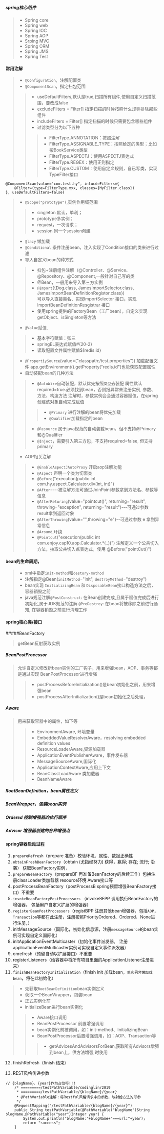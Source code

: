 ##### spring核心组件
>- Spring core
>- Spring web
>- Spring IOC
>- Spring AOP
>- Srping MVC
>- Spring ORM
>- Spring JMS
>- Spring Test

#### 常用注解
>- `@Configuration`，注解配置类
>- `@ComponentScan`，指定扫包范围
>>+ useDefaultFilters,默认是true,扫描所有组件,使用自定义扫描范围，要改成false
>>+ excludeFilters = Filter[] 指定扫描的时候按照什么规则排除那些组件
>>+ includeFilters = Filter[] 指定扫描的时候只需要包含哪些组件
>>+ 过滤类型分为以下五种
>>>+ FilterType.ANNOTATION：按照注解
>>>+ FilterType.ASSIGNABLE_TYPE：按照给定的类型；比如按BookService类型
>>>+ FilterType.ASPECTJ：使用ASPECTJ表达式
>>>+ FilterType.REGEX：使用正则指定
>>>+ FilterType.CUSTOM：使用自定义规则，自已写类，实现TypeFilter接口
```
@ComponentScan(value="com.test.hy", inlucdeFilters={
	@Filter=(type=FilterType.xxx, classes={MyFilter.class})
}, useDefaultFilters=false)
```
>- `@Scope("prototype")`,实例作用域范围
>>+ singleton 默认，单利；
>>+ prototype多实例；
>>+ request，一次请求；
>>+ session 同一个session创建
>- `@lazy` 懒加载
>- `@Conditional`  条件注册bean，注入实现了Condition接口的类来进行过滤
>- 导入自定义bean的种方式
>>+ 扫包+注册组件注解（@Controller、@Service、@Repository、@Component,一般针对自己写的类
>>+ @Bean，一般用来导入第三方实例
>>+ `@Import`({Dog.class, JamesImportSelector.class, JamesImportBeanDefinitionRegistor.class}) <br>
>>可以导入直接类名、实现ImportSelector 接口，实现ImportBeanDefinitionResgistrar 接口
>>+ 使用spring提供的FactoryBean（工厂bean），自定义实现getObject、isSingleton等方法
>- `@Value`赋值,
>>+ 基本字符赋值：张三
>>+ springEL表达式赋值#{20-2}
>>+ 读取配置文件属性赋值${redis.id}
>- `@PropertiySource`(value=("classpath:/test.properties")) 加载配置文件
> app.getEnvironment().getProperty("redis.id")也能获取配置属性
>- 自动装配bean的几种方法
>>+ `@AutoWire`自动装配，默认优先按照`类型`去装配
>> 属性默认required=true.必须找到bean，否则报异常未注册实例, 参数、
>> 方法、构造方法 注解时，参数实例会会通过容器赋值，在spring创建该对象自动完成赋值
>>>+ `@Primary` 进行注解的bean将优先加载
>>>+ `@Qualifier`加载指定的bean
>>+ `@Resource` 属于java规范的自动装载bean，但不支持@Primary和@Qualifier
>>+ `@Inject`，需要引入第三方包，不支持required=false,  但支持primary
>- AOP相关注解
>>+ `@EnableAspectJAutoProxy` 开启aop注解功能
>>+ `@Aspect` 声明一个类为切面类
>>+ `@Before`("execution(public int com.hy.aspect.Calculator.div(int, int)")
>>+ `@After`----被注解方法可通过JoinPoint参数拿到方法名、参数等信息
>>+ `@AfterReturing`(value="pointcut()", returning="result", throwing="exception",
returning="result")---可通过参数result拿到返回对象
>>+ `@AfterThrowing`(value="",throwing="e")--可通过参数 e 拿到异常信息
>>+ `@Around`,环绕
>>+ `@Pointcut`("execution(public int com.enjoy.cap10.aop.Calculator.*(..))")
注解定义一个公共切入方法，抽取公共切入点表达式，使用 @Before("pointCut()")

#### bean的生命周期，
>- xml中指定`init-method`和`destory-mothod`
>- 注解指定@Bean(`initMethod`="init", `destroyMethod`="destroy")
>- bean实现 `InitializingBean` 和 `DisposableBean`接口构造方法之后，容器销毁之前
>- java规范注解`@PostConstruct`: 在Bean创建完成,且属于赋值完成后进行初始化,属于JDK规范的注解
`@PreDestroy`: 在bean将被移除之前进行通知, 在容器销毁之前进行清理工作



#### spring核心类/接口
#####BeanFactory
> getBean反射获取实例
##### BeanPostProcessor
> 允许自定义修改新bean实例的工厂钩子，用来增强bean，AOP、事务等都是通过实现
> BeanPostProcessor进行增强
>>- postProcessBeforeInitialization()是bean初始化之前，用来增强bean
>>- postProcessAfterInitialization()是bean初始化之后处理，
##### Aware
> 用来获取容器中的属性，如下等
>>+ EnvironmentAware, 环境变量
>>+ EmbeddedValueResolverAware，resolving embedded definition values
>>+ ResourceLoaderAware,资源加载器
>>+ ApplicationEventPublisherAware，事件发布器
>>+ MessageSourceAware,国际化
>>+ ApplicationContextAware,应用上下文
>>+ BeanClassLoadAware 类加载器
>>+ BeanNameAware

##### RootBeanDefinition，bean属性定义
##### BeanWrapper，包装bean实例
##### Ordered 控制增强器的执行顺序
##### Advisor 增强器创建的各种增强点

#### spring容器启动过程
1. `prepareRefresh`（prepare 准备）校验环境、属性、数据正确性
2. `obtainFreshBeanFactory`（obtain (尤指经努力) 获得，赢得; 存在; 流行; 沿袭）
 获取BeanFactory实例，
3. `prepareBeanFactory`（prepareBF 再准备BeanFactory的后续工作）包换注册classLoader类加载器
resource环境 Aware接口等
4. postProcessBeanFactory（postProcessB spring预留增强BeanFactory接口）不重要
5. `invokeBeanFactoryPostProcessors` （invokeBFPP 调用执行BeanFactory的增强器，
包括用户自定义扩展的增强器）
6. `registerBeanPostProcessors`（registBPP 注册其他bean增强器，包括`AOP`，
`Transaction`等都在此注册，注册按照PriorityOrdered、Ordered、None进行注册，）
7. initMessageSource（国际化，初始化信息源，注册`messageSource`的bean实例可实现自定义国际化）
8. initApplicationEventMulticaster（初始化事件派发器，
注册applicationEventMulticaster实例可实现自定义事件派发器）
9. onrefresh（预留自动以扩展接口）不重要
10. registerListeners（给容器中将所有项目里面的ApplicationListener注册进来）
11. `finishBeanFactoryInitialization`（finish init 加载bean，`单实例非懒加载bean`，将在此初始化）
>- 先获取`RootBeanDefinition`bean实例定义
>- 获取一个BeanWrapper，包装bean
>- 正式实例化前
>- initializeBean进行bean实例化
>>+ Aware接口调用
>>+ BeanPostProcessor 前置增强调用
>>+ bean实例化前被调用，如：init-method、InitializingBean
>>+ BeanPostProcessor后置增强调用，如：AOP、Transaction等
>>>* getAdvicesAndAdvisorsForBean,获取所有Advisors增强到bean上，供方法增强
>时使用
12. finishRefresh（finish 结束）

13. REST风格传递参数
```
// {blogName}、{year}作为占位符!!!
	/* =========/testPathVariable/codinglin/2019
	 * =========/testPathVariable/{blogName}/{year}
	 * @PathVariable注解：将Restful风格请求中的参数，映射给方法的形参
	 */
	@RequestMapping("/testPathVariable/{blogName}/{year}")
	public String testPathVariable(@PathVariable("blogName")String blogName,@PathVariable("year")Integer year) {
		System.out.println("blogName:"+blogName+"===url:"+year);
		return "success";
	}
```